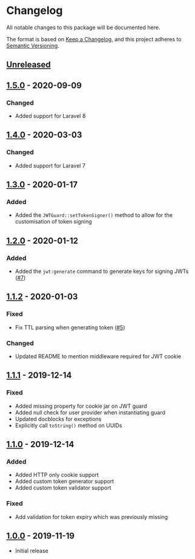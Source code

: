# Changelog

All notable changes to this package will be documented here.

The format is based on [Keep a Changelog](https://keepachangelog.com/en/1.0.0/),
and this project adheres to [Semantic Versioning](https://semver.org/spec/v2.0.0.html).

## [Unreleased]

## [1.5.0] - 2020-09-09
### Changed
- Added support for Laravel 8

## [1.4.0] - 2020-03-03
### Changed
- Added support for Laravel 7

## [1.3.0] - 2020-01-17
### Added
- Added the `JWTGuard::setTokenSigner()` method to allow for the customisation of token signing

## [1.2.0] - 2020-01-12
### Added
- Added the `jwt:generate` command to generate keys for signing JWTs ([#7])

## [1.1.2] - 2020-01-03
### Fixed
- Fix TTL parsing when generating token ([#5])
### Changed
- Updated README to mention middleware required for JWT cookie

## [1.1.1] - 2019-12-14
### Fixed
- Added missing property for cookie jar on JWT guard
- Added null check for user provider when instantiating guard
- Updated docblocks for exceptions
- Explicitly call `toString()` method on UUIDs

## [1.1.0] - 2019-12-14
### Added
- Added HTTP only cookie support
- Added custom token generator support
- Added custom token validator support

### Fixed
- Add validation for token expiry which was previously missing

## [1.0.0] - 2019-11-19
- Initial release

[Unreleased]: https://github.com/sprocketbox/laravel-jwt/compare/v1.5.0...develop
[1.5.0]: https://github.com/sprocketbox/laravel-jwt/compare/v1.4.0...v1.5.0
[1.4.0]: https://github.com/sprocketbox/laravel-jwt/compare/v1.3.0...v1.4.0
[1.3.0]: https://github.com/sprocketbox/laravel-jwt/compare/v1.2.0...v1.3.0
[1.2.0]: https://github.com/sprocketbox/laravel-jwt/compare/v1.1.2...v1.2.0
[1.1.2]: https://github.com/sprocketbox/laravel-jwt/compare/v1.1.1...v1.1.2
[1.1.1]: https://github.com/sprocketbox/laravel-jwt/compare/v1.1.0...v1.1.1
[1.1.0]: https://github.com/sprocketbox/laravel-jwt/compare/v1.0...v1.1.0
[1.0.0]: https://github.com/sprocketbox/laravel-jwt/releases/tag/v1.0
[#5]: https://github.com/sprocketbox/laravel-jwt/pull/5
[#7]: https://github.com/sprocketbox/laravel-jwt/issues/7